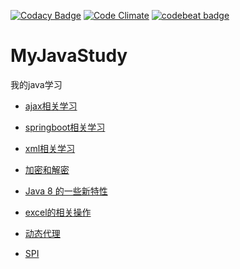 [![Codacy Badge](https://api.codacy.com/project/badge/Grade/1bb28c4993034e3891a0b8941414f6c5)](https://www.codacy.com/app/dragonhht/MyJavaStudy?utm_source=github.com&amp;utm_medium=referral&amp;utm_content=dragonhht/MyJavaStudy&amp;utm_campaign=Badge_Grade)
[![Code Climate](https://img.shields.io/codeclimate/github/dragonhht/MyJavaStudy.svg)](https://codeclimate.com/github/dragonhht/MyJavaStudy)
[![codebeat badge](https://codebeat.co/badges/3c499b06-bc84-4593-a183-efa2daa6b0d9)](https://codebeat.co/projects/github-com-dragonhht-myjavastudy-master)

# MyJavaStudy
我的java学习

-   [ajax相关学习](./ajax_study)

-   [springboot相关学习](./springbootstudy)

-   [xml相关学习](./xmlStudy)

-   [加密和解密](./EncryptionDecryption/src/test/java/encryption/decryption)

-   [Java 8 的一些新特性](./Eight)

-   [excel的相关操作](./ExcelStudy)

-   [动态代理](./JDKDynamicProxy)

-   [SPI](./SPI-study)